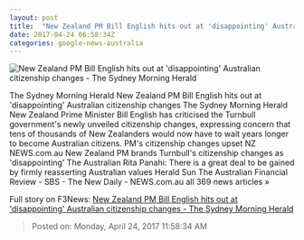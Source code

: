 ```yaml
---
layout: post
title:  "New Zealand PM Bill English hits out at 'disappointing' Australian citizenship changes - The Sydney Morning Herald"
date: 2017-04-24 06:58:34Z
categories: google-news-australia
---
```


![New Zealand PM Bill English hits out at 'disappointing' Australian citizenship changes - The Sydney Morning Herald](http://www.smh.com.au/content/dam/images/g/u/8/z/u/3/image.related.socialLead.620x349.gvr4g7.png/1493022795343.jpg)

The Sydney Morning Herald New Zealand PM Bill English hits out at 'disappointing' Australian citizenship changes The Sydney Morning Herald New Zealand Prime Minister Bill English has criticised the Turnbull government's newly unveiled citizenship changes, expressing concern that tens of thousands of New Zealanders would now have to wait years longer to become Australian citizens. PM's citizenship changes upset NZ NEWS.com.au New Zealand PM brands Turnbull's citizenship changes as 'disappointing' The Australian Rita Panahi: There is a great deal to be gained by firmly reasserting Australian values Herald Sun The Australian Financial Review - SBS - The New Daily - NEWS.com.au all 369 news articles »


Full story on F3News: [New Zealand PM Bill English hits out at 'disappointing' Australian citizenship changes - The Sydney Morning Herald](http://www.f3nws.com/n/EvSU2G)

> Posted on: Monday, April 24, 2017 11:58:34 AM
